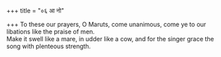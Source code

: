 +++
title = "०६ आ नो"

+++
To these our prayers, O Maruts, come unanimous, come ye to our libations like the praise of men.  
     Make it swell like a mare, in udder like a cow, and for the singer grace the song with plenteous strength.